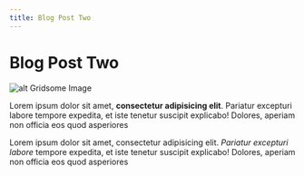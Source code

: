 ```yaml
---
title: Blog Post Two
---
```


# Blog Post Two


![alt Gridsome Image](/assets/img/gridsome2.png "Gridsome Image")

Lorem ipsum dolor sit amet, **consectetur adipisicing elit**. Pariatur excepturi labore tempore expedita, et iste tenetur suscipit explicabo! Dolores, aperiam non officia eos quod asperiores

Lorem ipsum dolor sit amet, consectetur adipisicing elit. *Pariatur excepturi labore* tempore expedita, et iste tenetur suscipit explicabo! Dolores, aperiam non officia eos quod asperiores